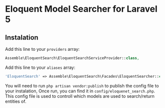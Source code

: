 # Eloquent Model Searcher for Laravel 5

## Instalation

Add this line to your `providers` array:
``` php
Assemble\EloquentSearch\EloquentSearchServiceProvider::class,
```

Add this line to your `aliases` array:
``` php
'EloquentSearch' => Assemble\EloquentSearch\Facades\EloquentSearcher::class,
```

You will need to run `php artisan vendor:publish` to publish the config file to your instalation,
Once run, you can find it in `config/eloquenet_search.php`.
This config file is used to controll which models are used to search/return entities of.

